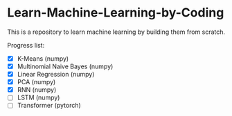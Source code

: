 # Learn-Machine-Learning-by-Coding 

This is a repository to learn machine learning by building them from scratch.  
  
Progress list:
- [x] K-Means (numpy)
- [x] Multinomial Naive Bayes (numpy)
- [x] Linear Regression (numpy)
- [x] PCA (numpy)
- [x] RNN (numpy)
- [ ] LSTM (numpy)
- [ ] Transformer (pytorch)
